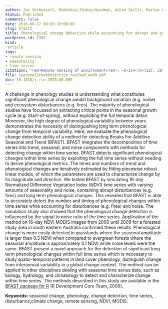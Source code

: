 ```yaml
---
author: Jan Verbesselt, Rob&nbsp;J&nbsp;Hyndman, Achim Zeilis, Darius Culvenor
Status: Published
comments: false
date: 2010-08-17 08:05:10+00:00
slug: bfast2
title: Phenological change detection while accounting for abrupt and gradual trends in satellite image time series
wordpress_id: 1382
kind:
 article
tags:
- remote sensing
- seasonality
- time series
citationn: "<em>Remote Sensing of Environment</em>, <b>114</b>(12), 2970-2980"
file: SeasonalBreakDetection_revised_4x00.pdf
doi: 10.1016/j.rse.2010.08.003
---
```



A challenge in phenology studies is understanding what constitutes significant phenological change amidst background  variation (e.g. noise) and ecosystem disturbances (e.g. fires). The majority of phenological studies have focussed on extracting critical points in the seasonal growth cycle (e.g. Start-of-spring), without exploiting the full temporal detail. Moreover, the high degree of phenological variability between years demonstrates the necessity of distinguishing long term phenological change from temporal variability. Here, we evaluate the phenological change detection ability of a method for detecting Breaks For Additive Seasonal and Trend (BFAST). BFAST integrates the decomposition of time series into trend, seasonal, and noise components with methods for detecting change within time series. BFAST detects significant phenological changes within time series by exploiting the full time series without needing to derive phenological metrics. The times and numbers of trend and phenological changes are iteratively estimated by fitting piecewise robust linear models, of which the parameters are used to characterize change by its magnitude and direction. We tested BFAST by simulating 16-day Normalized Difference Vegetation Index (NDVI) time series with varying amounts of seasonality and noise, containing abrupt disturbances (e.g. fires) and long term phenological changes. This revealed that BFAST is able to accurately detect the number and timing of phenological changes within time series while accounting for disturbances (e.g. fires) and noise. The simulation study also showed that the phenological change detection is influenced by the signal to noise ratio of the time series. Application of the method on 16-day NDVI MODIS images from 2000 until 2009 for a forested study area in south eastern Australia confirmed these results. Phenological change is more easily detected in grasslands where the seasonal amplitude is larger than 0.3 NDVI when compared to evergreen forests where the seasonal amplitude is approximately 0.1 NDVI while noise levels were the same. BFAST present a novel approach for the detection of significant long term phenological changes within full time series which is necessary to study spatio-temporal patterns in land cover phenology, distinguish change from interannual variability in a global change context. The method can be applied to other disciplines dealing with seasonal time series data, such as biology, hydrology, and climatology to detect and characterize change within time series. The methods described in this study are available in the [BFAST package for R](http://cran.rstudio.com/package=bfast) (R Development Core Team, 2009).

**Keywords:** seasonal change, phenology, change detection, time series, disturbance,climate change, remote sensing, NDVI, MODIS.

